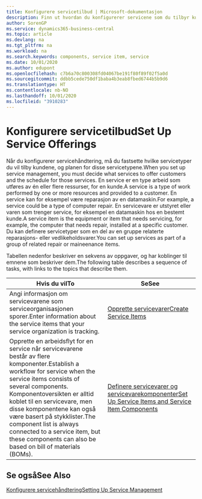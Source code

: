 ```yaml
---
title: Konfigurere servicetilbud | Microsoft-dokumentasjon
description: Finn ut hvordan du konfigurerer servicene som du tilbyr kundene.
author: SorenGP
ms.service: dynamics365-business-central
ms.topic: article
ms.devlang: na
ms.tgt_pltfrm: na
ms.workload: na
ms.search.keywords: components, service item, service
ms.date: 10/01/2020
ms.author: edupont
ms.openlocfilehash: c7b6a70c800308fd04067be191f80f89f02f5a0d
ms.sourcegitcommit: ddbb5cede750df1baba4b3eab8fbed6744b5b9d6
ms.translationtype: HT
ms.contentlocale: nb-NO
ms.lasthandoff: 10/01/2020
ms.locfileid: "3910283"
---
```

# <a name="set-up-service-offerings"></a><span data-ttu-id="d4ddc-103">Konfigurere servicetilbud</span><span class="sxs-lookup"><span data-stu-id="d4ddc-103">Set Up Service Offerings</span></span>
<span data-ttu-id="d4ddc-104">Når du konfigurerer servicehåndtering, må du fastsette hvilke servicetyper du vil tilby kundene, og planen for disse servicetypene.</span><span class="sxs-lookup"><span data-stu-id="d4ddc-104">When you set up service management, you must decide what services to offer customers and the schedule for those services.</span></span> <span data-ttu-id="d4ddc-105">En service er en type arbeid som utføres av én eller flere ressurser, for en kunde.</span><span class="sxs-lookup"><span data-stu-id="d4ddc-105">A service is a type of work performed by one or more resources and provided to a customer.</span></span> <span data-ttu-id="d4ddc-106">En service kan for eksempel være reparasjon av en datamaskin.</span><span class="sxs-lookup"><span data-stu-id="d4ddc-106">For example, a service could be a type of computer repair.</span></span> <span data-ttu-id="d4ddc-107">En servicevare er utstyret eller varen som trenger service, for eksempel en datamaskin hos en bestemt kunde.</span><span class="sxs-lookup"><span data-stu-id="d4ddc-107">A service item is the equipment or item that needs servicing, for example, the computer that needs repair, installed at a specific customer.</span></span> <span data-ttu-id="d4ddc-108">Du kan definere servicetyper som en del av en gruppe relaterte reparasjons- eller vedlikeholdsvarer.</span><span class="sxs-lookup"><span data-stu-id="d4ddc-108">You can set up services as part of a group of related repair or maineenance items.</span></span>  
  
<span data-ttu-id="d4ddc-109">Tabellen nedenfor beskriver en sekvens av oppgaver, og har koblinger til emnene som beskriver dem.</span><span class="sxs-lookup"><span data-stu-id="d4ddc-109">The following table describes a sequence of tasks, with links to the topics that describe them.</span></span>  
  
|<span data-ttu-id="d4ddc-110">**Hvis du vil**</span><span class="sxs-lookup"><span data-stu-id="d4ddc-110">**To**</span></span>|<span data-ttu-id="d4ddc-111">**Se**</span><span class="sxs-lookup"><span data-stu-id="d4ddc-111">**See**</span></span>|  
|------------|-------------|  
|<span data-ttu-id="d4ddc-112">Angi informasjon om servicevarene som serviceorganisasjonen sporer.</span><span class="sxs-lookup"><span data-stu-id="d4ddc-112">Enter information about the service items that your service organization is tracking.</span></span>|[<span data-ttu-id="d4ddc-113">Opprette servicevarer</span><span class="sxs-lookup"><span data-stu-id="d4ddc-113">Create Service Items</span></span>](service-how-to-create-service-items.md)|  
|<span data-ttu-id="d4ddc-114">Opprette en arbeidsflyt for en service når servicevarene består av flere komponenter.</span><span class="sxs-lookup"><span data-stu-id="d4ddc-114">Establish a workflow for service when the service items consists of several components.</span></span> <span data-ttu-id="d4ddc-115">Komponentoversikten er alltid koblet til en servicevare, men disse komponentene kan også være basert på stykklister.</span><span class="sxs-lookup"><span data-stu-id="d4ddc-115">The component list is always connected to a service item, but these components can also be based on bill of materials (BOMs).</span></span>|[<span data-ttu-id="d4ddc-116">Definere servicevarer og servicevarekomponenter</span><span class="sxs-lookup"><span data-stu-id="d4ddc-116">Set Up Service Items and Service Item Components</span></span>](service-how-setup-service-items.md)|  
  
## <a name="see-also"></a><span data-ttu-id="d4ddc-117">Se også</span><span class="sxs-lookup"><span data-stu-id="d4ddc-117">See Also</span></span>  
[<span data-ttu-id="d4ddc-118">Konfigurere servicehåndtering</span><span class="sxs-lookup"><span data-stu-id="d4ddc-118">Setting Up Service Management</span></span>](service-setup-service.md)   